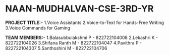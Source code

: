 # NAAN-MUDHALVAN-CSE-3RD-YR

**PROJECT TITLE:-**
1.Voice Assistants
2.Voice-to-Text for Hands-Free Writing
3.Voice Commands for Gaming

**TEAM MEMBERS:-**
1.Balasubbulakshmi P - 822722104008
2.Lekashri K - 822722104026
3.Shifana Ranth M - 822722104047
4.Pavithra P - 822722104307
5.Santhoshini M - 822722104706
